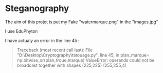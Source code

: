 # Steganography

The aim of this projet is put my Fake "watermarque.png" in the "images.jpg"

I use EduPhyton 

I have actualy an error in the line 45 :

>Traceback (most recent call last):
>File "D:\Desktop\Cryptography\tatouage.py", line 45, in <module>
>plan_marque= np.bitwise_or(plan_troue,marque)
>ValueError: operands could not be broadcast together with shapes (225,225) (255,255,4) 
